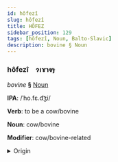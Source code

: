 ```yaml
---
id: hôfezî
slug: hôfezî
title: HÔFEZ
sidebar_position: 129
tags: [hôfezî, Noun, Balto-Slavic]
description: bovine § Noun
---
```


### hôfezî&emsp;<span kind="abugida">ɂıɤɿⱴɟ</span>

*bovine* **§** [Noun](../../tags/Noun)

**IPA**: /ˈho.fɛ.d͡ʒi/

**Verb**: to be a cow/bovine

**Noun**: cow/bovine

**Modifier**: cow/bovine-related

<details>
    <summary>Origin</summary>
    Slovak hovädzí /ˈɦɔvɛd͡ziː/<br/>
    <em>Balto-Slavic Language Family</em>
</details>